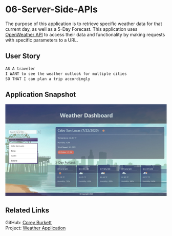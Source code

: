 # 06-Server-Side-APIs

The purpose of this application is to retrieve specific weather data for that current day, as well as a 5-Day Forecast. This application uses [OpenWeather API](https://openweathermap.org/api) to access their data and functionality by making requests with specific parameters to a URL.

## User Story

```
AS A traveler
I WANT to see the weather outlook for multiple cities
SO THAT I can plan a trip accordingly
```

## Application Snapshot

![Image of Project](/images/snapshot.jpg)

## Related Links

GitHub: [Corey Burkett](https://github.com/cburkett22/06-Server-Side-APIs)\
Project: [Weather Application](https://cburkett22.github.io/06-Server-Side-APIs/)